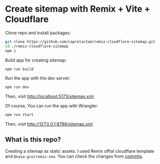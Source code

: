 # Create sitemap with Remix + Vite + Cloudflare

Clone repo and install packages:

```bash
git clone https://github.com/caprolactam/remix-cloudflare-sitemap.git
cd ./remix-cloudflare-sitemap
npm i
```

Build app for creating sitemap:

```bash
npm run build
```

Run the app with the dev server:

```bash
npm run dev
```

Then, visit <http://localhost:5173/sitemap.xml>.

Of course, You can run the app with Wrangler:

```bash
npm run start
```

Then, visit <http://127.0.0.1:8788/sitemap.xml>

## What is this repo?

Creating a sitemap as static assets.
I used Remix offial cloudflare template and `@nasa-gcn/remix-seo`.
You can check the changes from [commits](https://github.com/caprolactam/remix-cloudflare-sitemap/commits/main/).
